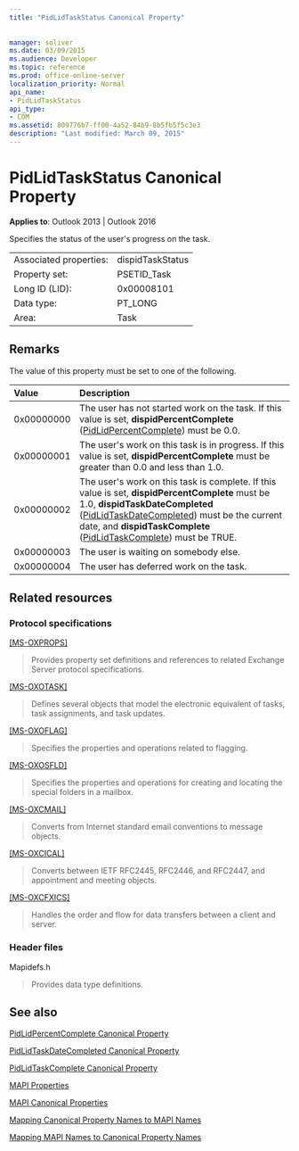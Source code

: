 ```yaml
---
title: "PidLidTaskStatus Canonical Property"
 
 
manager: soliver
ms.date: 03/09/2015
ms.audience: Developer
ms.topic: reference
ms.prod: office-online-server
localization_priority: Normal
api_name:
- PidLidTaskStatus
api_type:
- COM
ms.assetid: 809776b7-ff00-4a52-84b9-8b5fb5f5c3e3
description: "Last modified: March 09, 2015"
---
```


# PidLidTaskStatus Canonical Property

  
  
**Applies to**: Outlook 2013 | Outlook 2016 
  
Specifies the status of the user's progress on the task.
  
|||
|:-----|:-----|
|Associated properties:  <br/> |dispidTaskStatus  <br/> |
|Property set:  <br/> |PSETID_Task  <br/> |
|Long ID (LID):  <br/> |0x00008101  <br/> |
|Data type:  <br/> |PT_LONG  <br/> |
|Area:  <br/> |Task  <br/> |
   
## Remarks

The value of this property must be set to one of the following.
  
|**Value**|**Description**|
|:-----|:-----|
|0x00000000  <br/> |The user has not started work on the task. If this value is set, **dispidPercentComplete** ([PidLidPercentComplete](pidlidpercentcomplete-canonical-property.md)) must be 0.0.  <br/> |
|0x00000001  <br/> |The user's work on this task is in progress. If this value is set, **dispidPercentComplete** must be greater than 0.0 and less than 1.0.  <br/> |
|0x00000002  <br/> |The user's work on this task is complete. If this value is set, **dispidPercentComplete** must be 1.0, **dispidTaskDateCompleted** ([PidLidTaskDateCompleted](pidlidtaskdatecompleted-canonical-property.md)) must be the current date, and **dispidTaskComplete** ([PidLidTaskComplete](pidlidtaskcomplete-canonical-property.md)) must be TRUE.  <br/> |
|0x00000003  <br/> |The user is waiting on somebody else.  <br/> |
|0x00000004  <br/> |The user has deferred work on the task.  <br/> |
   
## Related resources

### Protocol specifications

[[MS-OXPROPS]](https://msdn.microsoft.com/library/f6ab1613-aefe-447d-a49c-18217230b148%28Office.15%29.aspx)
  
> Provides property set definitions and references to related Exchange Server protocol specifications.
    
[[MS-OXOTASK]](https://msdn.microsoft.com/library/55600ec0-6195-4730-8436-59c7931ef27e%28Office.15%29.aspx)
  
> Defines several objects that model the electronic equivalent of tasks, task assignments, and task updates.
    
[[MS-OXOFLAG]](https://msdn.microsoft.com/library/f1e50be4-ed30-4c2a-b5cb-8ff3aaaf9b91%28Office.15%29.aspx)
  
> Specifies the properties and operations related to flagging.
    
[[MS-OXOSFLD]](https://msdn.microsoft.com/library/a60e9c16-2ba8-424b-b60c-385a8a2837cb%28Office.15%29.aspx)
  
> Specifies the properties and operations for creating and locating the special folders in a mailbox.
    
[[MS-OXCMAIL]](https://msdn.microsoft.com/library/b60d48db-183f-4bf5-a908-f584e62cb2d4%28Office.15%29.aspx)
  
> Converts from Internet standard email conventions to message objects.
    
[[MS-OXCICAL]](https://msdn.microsoft.com/library/a685a040-5b69-4c84-b084-795113fb4012%28Office.15%29.aspx)
  
> Converts between IETF RFC2445, RFC2446, and RFC2447, and appointment and meeting objects.
    
[[MS-OXCFXICS]](https://msdn.microsoft.com/library/b9752f3d-d50d-44b8-9e6b-608a117c8532%28Office.15%29.aspx)
  
> Handles the order and flow for data transfers between a client and server.
    
### Header files

Mapidefs.h
  
> Provides data type definitions.
    
## See also



[PidLidPercentComplete Canonical Property](pidlidpercentcomplete-canonical-property.md)
  
[PidLidTaskDateCompleted Canonical Property](pidlidtaskdatecompleted-canonical-property.md)
  
[PidLidTaskComplete Canonical Property](pidlidtaskcomplete-canonical-property.md)


[MAPI Properties](mapi-properties.md)
  
[MAPI Canonical Properties](mapi-canonical-properties.md)
  
[Mapping Canonical Property Names to MAPI Names](mapping-canonical-property-names-to-mapi-names.md)
  
[Mapping MAPI Names to Canonical Property Names](mapping-mapi-names-to-canonical-property-names.md)


